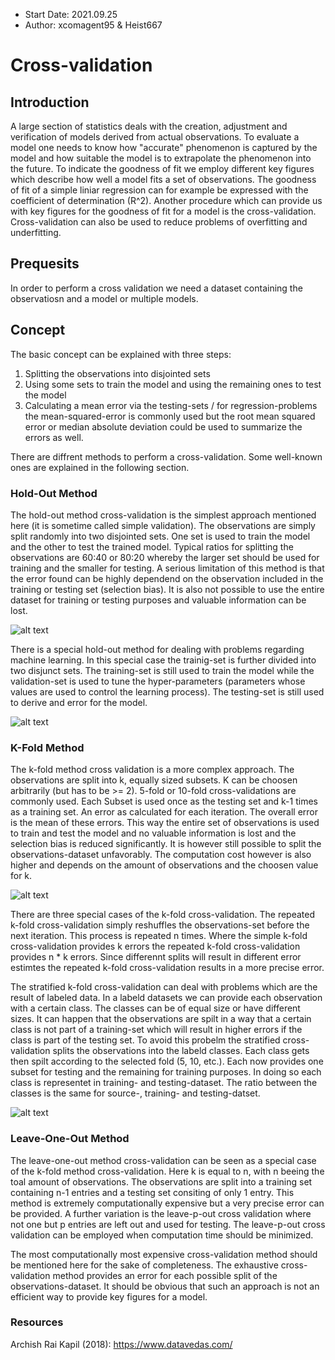 - Start Date: 2021.09.25
- Author: xcomagent95 & Heist667 
#  Cross-validation

## Introduction

A large section of statistics deals with the creation, adjustment and verification of models derived from actual observations. To evaluate a model one needs to know how "accurate" phenomenon is captured by the model and how suitable the model is to extrapolate the phenomenon into the future. To indicate the goodness of fit we employ different key figures which describe how well a model fits a set of observations. The goodness of fit of a simple liniar regression can for example be expressed with the coefficient of determination (R^2).
Another procedure which can provide us with key figures for the goodness of fit for a model is the cross-validation. Cross-validation can also be used to reduce problems of overfitting and underfitting.

## Prequesits

In order to perform a cross validation we need a dataset containing the observatiosn and a model or multiple models. 

## Concept

The basic concept can be explained with three steps:

1. Splitting the observations into disjointed sets
2. Using some sets to train the model and using the remaining ones to test the model
3. Calculating a mean error via the testing-sets / for regression-problems the mean-squared-error is commonly used but the root mean squared error or median absolute deviation could be used to summarize the errors as well.

There are diffrent methods to perform a cross-validation. Some well-known ones are explained in the following section.

### Hold-Out Method

The hold-out method cross-validation is the simplest approach mentioned here (it is sometime called simple validation). The observations are simply split randomly into two  disjointed sets.
One set is used to train the model and the other to test the trained model. Typical ratios for splitting the observations are 60:40 or 80:20 
whereby the larger set should be used for training and the smaller for testing. A serious limitation of this method is that the error found can be highly dependend on the observation included in the training or testing set (selection bias). It is also not possible to use the entire dataset for training or testing purposes and valuable information can be lost.

![alt text](https://github.com/xcomagent95/geosoft2-2021/blob/main/Cross-validation/gfx/hold_out_1.jpg)

There is a special hold-out method for dealing with problems regarding machine learning. In this special case the trainig-set is further divided into two disjunct sets. The training-set is still used to train the model while the validation-set is used to tune the hyper-parameters (parameters whose values are used to control the learning process).
The testing-set is still used to derive and error for the model.

![alt text](https://github.com/xcomagent95/geosoft2-2021/blob/main/Cross-validation/gfx/hold_out_2.jpg)

### K-Fold Method

The k-fold method cross validation is a more complex approach. The observations are split into k, equally sized subsets. K can be choosen arbitrarily (but has to be >= 2). 5-fold or 10-fold cross-validations are commonly used. Each Subset is used once as the testing set and k-1 times as a training set. An error as calculated for each iteration. The overall error is the mean of these errors. This way the entire set of observations is used to train and test the model and no valuable information is lost and the selection bias is reduced significantly. It is however still possible to split the observations-dataset unfavorably. The computation cost however is also higher and depends on the amount of observations and the choosen value for k.

![alt text](https://github.com/xcomagent95/geosoft2-2021/blob/main/Cross-validation/gfx/k_fold_1.jpg)

There are three special cases of the k-fold cross-validation. The repeated k-fold cross-validation simply reshuffles the observations-set before the next iteration. This process is repeated n times. Where the simple k-fold cross-validation provides k errors the repeated k-fold cross-validation provides n * k errors. Since differennt splits will result in different error estimtes the repeated k-fold cross-validation results in a more precise error.

The stratified k-fold cross-validation can deal with problems which are the result of labeled data. In a labeld datasets we can provide each observation with a certain class. The classes can be of equal size or have different sizes. It can happen that the observations are spilt in a way that a certain class is not part of a training-set which will result in higher errors if the class is part of the testing set. To avoid this probelm the stratified cross-validation splits the observations into the labeld classes. Each class gets then spilt according to the selected fold (5, 10, etc.). Each now provides one subset for testing and the remaining for training purposes. In doing so each class is representet in training- and testing-dataset. The ratio between the classes is the same for source-, training- and testing-datset.

![alt text](https://github.com/xcomagent95/geosoft2-2021/blob/main/Cross-validation/gfx/k_fold_2.jpg)

### Leave-One-Out Method

The leave-one-out method cross-validation can be seen as a special case of the k-fold method cross-validation. Here k is equal to n, with n beeing the toal amount of observations. The observations are split into a training set containing n-1 entries and a testing set consiting of only 1 entry. This method is extremely computationally expensive but a very precise error can be provided. A further variation is the leave-p-out cross validation where not one but p entries are left out and used for testing. The leave-p-out cross validation can be employed when computation time should be minimized. 

The most computationally most expensive cross-validation method should be mentioned here for the sake of completeness. The exhaustive cross-validation method provides an error for each possible split of the observations-dataset. It should be obvious that such an approach is not an efficient way to provide key figures for a model. 

### Resources

Archish Rai Kapil (2018): https://www.datavedas.com/

